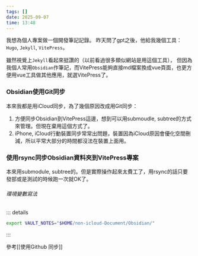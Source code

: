 ```yaml
---
tags: []
date: 2025-09-07
time: 13:48
---
```


我想為個人專案做一個開發筆記記錄。
昨天問了gpt之後，他給我幾個工具：`Hugo`, `Jekyll`, `VitePress`。

雖然視覺上`Jekyll`看起來挺讚的（以前看過很多類似網站是用這個工具），
但因為我個人常用`Obsidian`作筆記，而VitePress能夠直接md檔案換成vue頁面，也更方便用vue工具做其他應用，就選VitePress了。

### Obsidian使用Git同步
本來我都是用iCloud同步，為了幾個原因改成用Git同步：
1. 方便同步Obsidian到VitePress這邊，想到可以用submoudle, subtree的方式來管理。但現在棄用這個方式了。
2. iPhone, iCloud行動裝置同步常常出問題，裝置因為iCloud原因會優化空間刪減，所以平常大部分的時間都沒法在裝置上面用。

### 使用rsync同步Obsidian資料夾到VitePress專案
本來用submodule, subtree的。但是實際操作起來太費工了，用rsync的話只要發部或是測試的時候跑一次就OK了。

###### 環境變數寫法
::: details 
```bash
export VAULT_NOTES="$HOME/non-icloud-Document/Obsidian/"
```
:::


參考[[使用Github 同步]]

